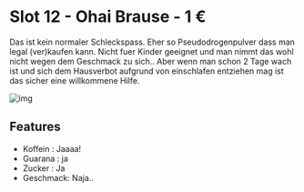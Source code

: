 [img]:https://github.com/zerocity/metalabAutomat/raw/master/12/1.jpg

# Slot 12 - Ohai Brause - 1 &euro;

Das ist kein normaler Schleckspass. Eher so Pseudodrogenpulver dass man legal (ver)kaufen kann. Nicht fuer Kinder geeignet und man nimmt das wohl nicht wegen dem Geschmack zu sich.. Aber wenn man schon 2 Tage wach ist und sich dem Hausverbot aufgrund von einschlafen entziehen mag ist das sicher eine willkommene Hilfe.

![img]

## Features

+ Koffein : Jaaaa!
+ Guarana : ja
+ Zucker : Ja
+ Geschmack: Naja..
